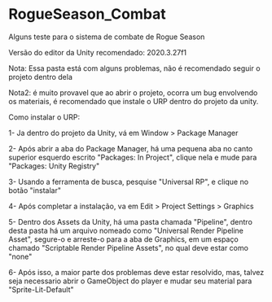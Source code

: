 # RogueSeason_Combat
Alguns teste para o sistema de combate de Rogue Season

Versão do editor da Unity recomendado: 2020.3.27f1

Nota: Essa pasta está com alguns problemas, não é recomendado seguir o projeto dentro dela

Nota2: é muito provavel que ao abrir o projeto, ocorra um bug envolvendo os materiais, é recomendado que instale o URP dentro do projeto da unity.

Como instalar o URP:

1- Ja dentro do projeto da Unity, vá em Window > Package Manager

2- Após abrir a aba do Package Manager, há uma pequena aba no canto superior esquerdo escrito "Packages: In Project", clique nela e mude para "Packages: Unity Registry"

3- Usando a ferramenta de busca, pesquise "Universal RP", e clique no botão "instalar"

4- Após completar a instalação, va em Edit > Project Settings > Graphics

5- Dentro dos Assets da Unity, há uma pasta chamada "Pipeline", dentro desta pasta há um arquivo nomeado como "Universal Render Pipeline Asset", segure-o e arreste-o para a aba de Graphics, em um espaço chamado "Scriptable Render Pipeline Assets", no qual deve estar como "none"

6- Após isso, a maior parte dos problemas deve estar resolvido, mas, talvez seja necessario abrir o GameObject do player e mudar seu material para "Sprite-Lit-Default"

